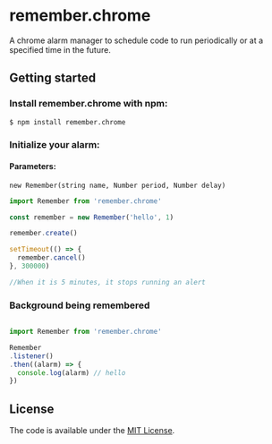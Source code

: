 # remember.chrome
A chrome alarm manager to schedule code to run periodically or at a specified time in the future. </p>

## Getting started

### Install remember.chrome with npm:

```sh
$ npm install remember.chrome
```
### Initialize your alarm:

#### Parameters: 

`new Remember(string name, Number period, Number delay)`

```js
import Remember from 'remember.chrome'

const remember = new Remember('hello', 1)

remember.create()

setTimeout(() => {
  remember.cancel()
}, 300000)

//When it is 5 minutes, it stops running an alert
```

### Background being remembered

```js

import Remember from 'remember.chrome'

Remember
.listener()
.then((alarm) => {
  console.log(alarm) // hello
})
```


License
-------

The code is available under the [MIT License](LICENSE.md).

